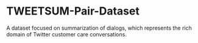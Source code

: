 # TWEETSUM-Pair-Dataset
A dataset focused on summarization of dialogs, which represents the rich domain of Twitter customer care conversations. 
